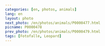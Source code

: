 ```yaml
---
categories: [en, photos, animals]
lang: en
layout: photo
next_photo: /en/photos/animals/P0000477.html
picname: P0000478
prev_photo: /en/photos/animals/P0000479.html
tags: [Fotofalle, Leopard]
---
```

